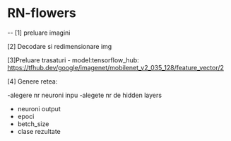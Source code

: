 # RN-flowers
--
[1] preluare imagini

[2] Decodare si redimensionare img

[3]Preluare trasaturi - model:tensorflow_hub: https://tfhub.dev/google/imagenet/mobilenet_v2_035_128/feature_vector/2

[4] Genere retea: 

-alegere nr neuroni inpu
-alegete nr de hidden layers
- neuroni output
- epoci
- betch_size
- clase rezultate
